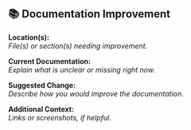 ## 📚 Documentation Improvement

**Location(s):**  
*File(s) or section(s) needing improvement.*

**Current Documentation:**  
*Explain what is unclear or missing right now.*

**Suggested Change:**  
*Describe how you would improve the documentation.*

**Additional Context:**  
*Links or screenshots, if helpful.*
